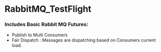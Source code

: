 ﻿# RabbitMQ_TestFlight

### Includes Basic Rabbit MQ Futures:
- Publish to Multi Consumers 
- Fair Dispatch : Messages are dispatching based on Consumers current load. 
